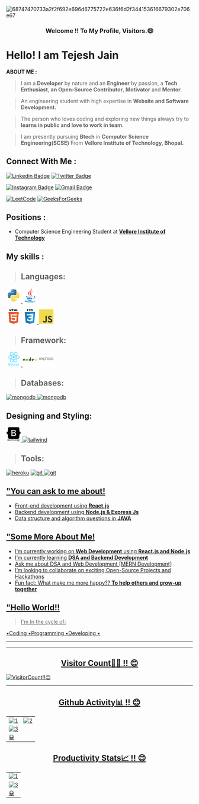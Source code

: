 ![68747470733a2f2f692e696d6775722e636f6d2f344153616679302e706e67](https://user-images.githubusercontent.com/80635510/149666617-b194a515-9bee-492e-8c47-90ef758fbb97.png)
<h3 align="center"> <p>Welcome !! To My Profile, Visitors.😄</p> </h3>



# **Hello! I am Tejesh Jain** 
**ABOUT ME :**
> I am a **Developer** by nature and an **Engineer**  by passion, a **Tech Enthusiast**, **an Open-Source Contributor**, **Motivator** and **Mentor**.

> An engineering student with high expertise in **Website and Software Development.**

> The person who loves coding and exploring new things always try to **learns in public and love to work in team.**

> I am presently pursuing **Btech** in **Computer Science Engineering(SCSE)** From **Vellore Institute of Technology, Bhopal.**


##  Connect With Me :
[![Linkedin Badge](https://img.shields.io/badge/-Tejesh.Jain-blue?style=flat-square&logo=Linkedin&logoColor=black&link=https://https://www.linkedin.com/in/tejeshjain/)](https://www.linkedin.com/in/tejeshjain/)
[![Twitter Badge](https://img.shields.io/badge/-@TejeshJain-1ca0f1?style=&flat-square&labelColor=1ca0f1&logo=twitter&logoColor=black&link=https://twitter.com/TejeshJain2)](https://twitter.com/TejeshJain2)

[![Instagram Badge](https://img.shields.io/badge/-Instagram-purple?style=flat-square&logo=instagram&logoColor=white&link=https://www.instagram.com/tejesh.jain_10_9/)](https://www.instagram.com/tejesh.jain_10_9/)
[![Gmail Badge](https://img.shields.io/badge/-tejeshjain2521@gmail.com-c14438?style=flat-square&logo=Gmail&logoColor=black&link=mailto:tejeshjain2521@gmail.com)](mailto:tejeshjain2521@gmail.com)


<!-- This is my coding profile accounts -->
[![LeetCode](https://img.shields.io/badge/-LeetCode-FFA116?style=flat-square&logo=LeetCode&logoColor=black)](https://leetcode.com/Tejesh_Jain/)
[![GeeksForGeeks](https://img.shields.io/badge/-GeeksForGeeks-05CC47?style=flat-square&logo=GeeksForGeeks&logoColor=black)](https://auth.geeksforgeeks.org/user/#########)



## Positions :
- Computer Science Engineering Student at **[Vellore Institute of Technology](http://vitbhopal.ac.in/)**


## My skills :
> ##  **Languages:** 
 

<a href="https://www.python.org" target="_blank"> <img src="https://raw.githubusercontent.com/devicons/devicon/master/icons/python/python-original.svg" alt="python" width="40" height="40"/> </a> 
<a href="https://www.java.com" target="_blank"> <img src="https://raw.githubusercontent.com/devicons/devicon/master/icons/java/java-original.svg" alt="java" width="40" height="40"/> </a><br>

<a href="https://www.w3.org/html/" target="_blank"> <img src="https://raw.githubusercontent.com/devicons/devicon/master/icons/html5/html5-original-wordmark.svg" alt="html5" width="40" height="40"/></a> 
<a href="https://www.w3schools.com/css/" target="_blank"> <img src="https://raw.githubusercontent.com/devicons/devicon/master/icons/css3/css3-original-wordmark.svg" alt="css3" width="40" height="40"/> </a><a href="https://developer.mozilla.org/en-US/docs/Web/JavaScript" target="_blank"> <img src="https://raw.githubusercontent.com/devicons/devicon/master/icons/javascript/javascript-original.svg" alt="javascript" width="40" height="40"/> </a> 

> ## **Framework:**
<a href="https://reactjs.org/" target="_blank"> <img src="https://raw.githubusercontent.com/devicons/devicon/master/icons/react/react-original-wordmark.svg" alt="react" width="40" height="40"/> </a>
<a href="https://nodejs.org" target="_blank"> <img src="https://raw.githubusercontent.com/devicons/devicon/master/icons/nodejs/nodejs-original-wordmark.svg" alt="nodejs" width="40" height="40"/></a> <a href="https://expressjs.com" target="_blank"> <img src="https://raw.githubusercontent.com/devicons/devicon/master/icons/express/express-original-wordmark.svg" alt="express" width="40" height="40"/> </a><br>

> ## **Databases:**
<a href="https://MongoDb.com/" target="_blank"> <img src="https://www.vectorlogo.zone/logos/mongodb/mongodb-icon.svg" alt="mongodb" width="40" height="40"/> </a> <a href="https://www.mysql.com/" target="_blank"> <img src="https://www.vectorlogo.zone/logos/mysql/mysql-ar21.svg" alt="mongodb" width="40" height="40"/> </a>  


## **Designing and Styling:**
<a href="https://getbootstrap.com" target="_blank"> <img src="https://raw.githubusercontent.com/devicons/devicon/master/icons/bootstrap/bootstrap-plain-wordmark.svg" alt="bootstrap" width="40" height="40"/> </a> 
<a href="https://tailwindcss.com/" target="_blank"> <img src="https://www.vectorlogo.zone/logos/tailwindcss/tailwindcss-icon.svg" alt="tailwind" width="40" height="40"/> </a>  

> ## **Tools:**
</a> 
<a href="https://www.netlify.com/" target="_blank"> <img src="https://www.vectorlogo.zone/logos/netlify/netlify-ar21.svg" alt="heroku" width="80" height="80"/></a> 
<a href="https://git-scm.com/" target="_blank"> <img src="https://www.vectorlogo.zone/logos/git-scm/git-scm-icon.svg" alt="git" width="40" height="40"/> 
<a href="https://vs_code.com/" target="_blank"> <img src="https://www.vectorlogo.zone/logos/visualstudio_code/visualstudio_code-icon.svg" alt="git" width="40" height="40"/> 


## **"You can ask to me about!**
- Front-end development using **React.js**
- Backend development using **Node.js & Express Js**
- Data structure and algorithm questions in **JAVA**

 
## **"Some More About Me!**
- I’m currently working on **Web Development** using **React.js and Node.js**
- I’m currently learning **DSA and Backend Development**
- Ask me about DSA and Web Development [MERN Development]
- I’m looking to collaborate on exciting Open-Source Projects and Hackathons
- Fun fact: What make me more happy?? **To help others and grow-up together**
 
 



 ## **"Hello World!!**

 > I'm In the cycle of:

▪️Coding ▪️Programming ▪️Developing ▪️

 ***
 
<hr>
<h2 align="center">Visitor Count👨‍💻 !! 😊</h2>
<p align="center">
  
  ![VisitorCount!!😊](https://profile-counter.glitch.me/{TejeshJain}/count.svg) 
  
</p>
</hr>
    
***
    
<h2 align="center">Github Activity📊 !! 😊 </h2>   
   
<table>
  <tr>
    <td><img src="https://github-readme-stats.vercel.app/api?username=TejeshJain&theme=radical&show_icons=true"  display=block width=100% height=auto  alt="1" ></td>
    <td><img src="https://github-readme-stats.vercel.app/api/top-langs/?username=TejeshJain&theme=radical&layout=compact&hide=Jupyter%20Notebook"  display=block width=100% height=auto  alt="2" ></td>
   </tr> 
  <tr><td><img src="https://github-readme-streak-stats.herokuapp.com/?user=TejeshJain&theme=tokyonight"  display=block width=100% height=auto alt="3" ></td></tr>
   <tr><td>😀</td></tr>
</table>
    
    
 <h2 align="center">Productivity Stats📈 !! 😊</h2>
 
 <table>
  <tr>
    <td><img src="https://github-profile-summary-cards.vercel.app/api/cards/profile-details?username=TejeshJain&theme=monokai"  display=block width=100% height=auto  alt="1" >   </td>
  </tr> 
   
 <tr>
   <td><img src="https://activity-graph.herokuapp.com/graph?username=TejeshJain&bg_color=1a1b27&color=be90f2&line=638fda&point=35aea1&area=true"  display=block width=100% height=auto alt="3" ></td>
  </td>
  </tr>
  <tr><td>😀</td></tr>
</table>
